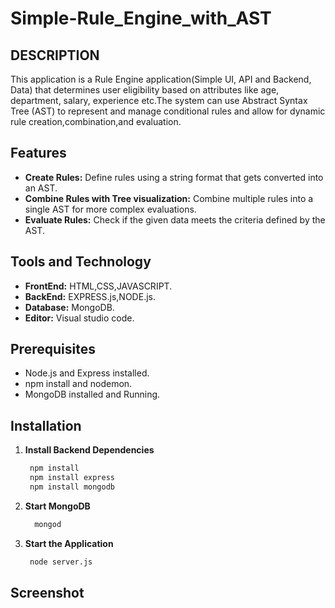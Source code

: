 # Simple-Rule_Engine_with_AST
## DESCRIPTION
This application is a Rule Engine application(Simple UI, API and Backend, Data) that determines user eligibility based on attributes like age, department, salary, experience etc.The system can use Abstract Syntax Tree (AST) to represent and manage conditional rules and allow for dynamic rule creation,combination,and evaluation.
## Features
- **Create Rules:** Define rules using a string format that gets converted into an AST.
- **Combine Rules with Tree visualization:** Combine multiple rules into a single AST for more complex evaluations.
- **Evaluate Rules:** Check if the given data meets the criteria defined by the AST.

  
## Tools and Technology
- **FrontEnd:** HTML,CSS,JAVASCRIPT.
- **BackEnd:** EXPRESS.js,NODE.js.
- **Database:** MongoDB.
- **Editor:** Visual studio code.
## Prerequisites
- Node.js and Express installed.
- npm install and nodemon.
- MongoDB installed and Running.
## Installation
1. **Install Backend Dependencies**
   ```bash
    npm install
    npm install express
    npm install mongodb
2. **Start MongoDB**
   ```bash
     mongod
3. **Start the Application**
    ```bash
     node server.js
## Screenshot

   
   

